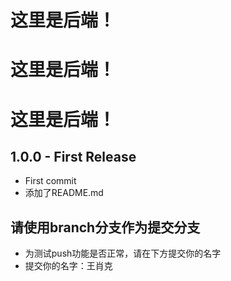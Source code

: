 # 这里是后端！
# 这里是后端！
# 这里是后端！


## 1.0.0 - First Release

- First commit
- 添加了README.md

## 请使用branch分支作为提交分支

- 为测试push功能是否正常，请在下方提交你的名字
- 提交你的名字：王肖克